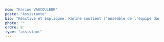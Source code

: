 ```yaml
---
nom: "Karine VAUCOULEUR"
poste: "Assistante"
bio: "Réactive et impliquée, Karine soutient l'ensemble de l'équipe dans la gestion administrative et commerciale. Elle participe au bon déroulement du suivi client."
photo: ""
ordre: 8
type: "assistant"
---
```

